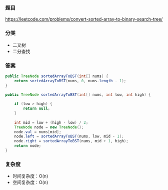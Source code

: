 ### 题目
https://leetcode.com/problems/convert-sorted-array-to-binary-search-tree/

### 分类
* 二叉树
* 二分查找

### 答案
```java
public TreeNode sortedArrayToBST(int[] nums) {
    return sortedArrayToBST(nums, 0, nums.length - 1);
}

public TreeNode sortedArrayToBST(int[] nums, int low, int high) {
    
    if (low > high) {
        return null;
    }
    
    int mid = low + (high - low) / 2;
    TreeNode node = new TreeNode();
    node.val = nums[mid];
    node.left = sortedArrayToBST(nums, low, mid - 1);
    node.right = sortedArrayToBST(nums, mid + 1, high);
    return node;
}
```

### 复杂度
* 时间复杂度：O(n)
* 空间复杂度：O(n)
